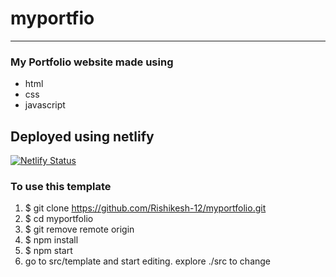 # myportfio
---
### My Portfolio website made using
* html
* css
* javascript

Deployed using netlify
---
[![Netlify Status](https://api.netlify.com/api/v1/badges/68d806c5-fc61-4794-bdcd-a6bf328511e0/deploy-status)](https://app.netlify.com/sites/rishikeshmishra/deploys)

### To use this template
1. $ git clone https://github.com/Rishikesh-12/myportfolio.git
2. $ cd myportfolio
3. $ git remove remote origin
4. $ npm install
5. $ npm start
6. go to src/template and start editing. explore ./src to change 
